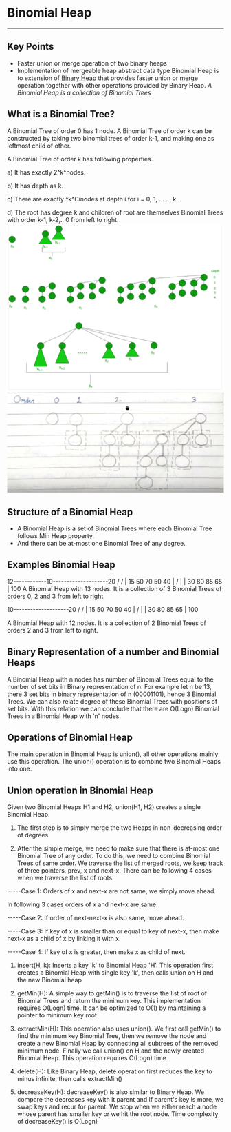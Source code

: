 # Binomial Heap

---

## Key Points

- Faster union or merge operation of two binary heaps
- Implementation of mergeable heap abstract data type
Binomial Heap is to extension of [Binary Heap](http://geeksquiz.com/binary-heap/) that provides faster union or merge operation together with other operations provided by Binary Heap.
*A Binomial Heap is a collection of Binomial Trees*

## What is a Binomial Tree?

A Binomial Tree of order 0 has 1 node. A Binomial Tree of order k can be constructed by taking two binomial trees of order k-1, and making one as leftmost child of other.

A Binomial Tree of order k has following properties.

a) It has exactly 2^k^nodes.

b) It has depth as k.

c) There are exactly ^k^Cinodes at depth i for i = 0, 1, . . . , k.

d) The root has degree k and children of root are themselves Binomial Trees with order k-1, k-2,.. 0 from left to right.
![7-거9 니1d00 ](media/Binomial-Heap-image1.png)
![0"스쇠 0 ](media/Binomial-Heap-image2.png)

## Structure of a Binomial Heap

- A Binomial Heap is a set of Binomial Trees where each Binomial Tree follows Min Heap property.
- And there can be at-most one Binomial Tree of any degree.

## Examples Binomial Heap

12------------10--------------------20
/  / |
15 50 70 50 40
| / | |
30 80 85 65
|
100
A Binomial Heap with 13 nodes. It is a collection of 3
Binomial Trees of orders 0, 2 and 3 from left to right.

10--------------------20
/  / |
15 50 70 50 40
| / | |
30 80 85 65
|
100

A Binomial Heap with 12 nodes. It is a collection of 2
Binomial Trees of orders 2 and 3 from left to right.

## Binary Representation of a number and Binomial Heaps

A Binomial Heap with n nodes has number of Binomial Trees equal to the number of set bits in Binary representation of n. For example let n be 13, there 3 set bits in binary representation of n (00001101), hence 3 Binomial Trees. We can also relate degree of these Binomial Trees with positions of set bits. With this relation we can conclude that there are O(Logn) Binomial Trees in a Binomial Heap with 'n' nodes.

## Operations of Binomial Heap

The main operation in Binomial Heap is union(), all other operations mainly use this operation. The union() operation is to combine two Binomial Heaps into one.

## Union operation in Binomial Heap

Given two Binomial Heaps H1 and H2, union(H1, H2) creates a single Binomial Heap.

1. The first step is to simply merge the two Heaps in non-decreasing order of degrees

2. After the simple merge, we need to make sure that there is at-most one Binomial Tree of any order. To do this, we need to combine Binomial Trees of same order. We traverse the list of merged roots, we keep track of three pointers, prev, x and next-x. There can be following 4 cases when we traverse the list of roots

-----Case 1: Orders of x and next-x are not same, we simply move ahead.

In following 3 cases orders of x and next-x are same.

-----Case 2: If order of next-next-x is also same, move ahead.

-----Case 3: If key of x is smaller than or equal to key of next-x, then make next-x as a child of x by linking it with x.

-----Case 4: If key of x is greater, then make x as child of next.

1. insert(H, k): Inserts a key 'k' to Binomial Heap 'H'. This operation first creates a Binomial Heap with single key 'k', then calls union on H and the new Binomial heap

2. getMin(H): A simple way to getMin() is to traverse the list of root of Binomial Trees and return the minimum key. This implementation requires O(Logn) time. It can be optimized to O(1) by maintaining a pointer to minimum key root

3. extractMin(H): This operation also uses union(). We first call getMin() to find the minimum key Binomial Tree, then we remove the node and create a new Binomial Heap by connecting all subtrees of the removed minimum node. Finally we call union() on H and the newly created Binomial Heap. This operation requires O(Logn) time

4. delete(H): Like Binary Heap, delete operation first reduces the key to minus infinite, then calls extractMin()

5. decreaseKey(H): decreaseKey() is also similar to Binary Heap. We compare the decreases key with it parent and if parent's key is more, we swap keys and recur for parent. We stop when we either reach a node whose parent has smaller key or we hit the root node. Time complexity of decreaseKey() is O(Logn)
